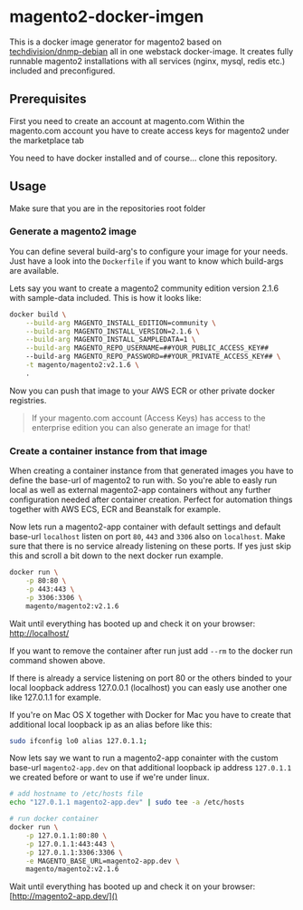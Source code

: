 # magento2-docker-imgen
This is a docker image generator for magento2 based on [techdivision/dnmp-debian](https://github.com/techdivision/dnmp-debian) all in one webstack docker-image. It creates fully runnable magento2 installations with all services (nginx, mysql, redis etc.) included and preconfigured.

## Prerequisites
First you need to create an account at magento.com
Within the magento.com account you have to create access keys for magento2 under the marketplace tab

You need to have docker installed and of course... clone this repository.

## Usage
Make sure that you are in the repositories root folder

### Generate a magento2 image
You can define several build-arg's to configure your image for your needs. Just have a look into the ```Dockerfile``` if you want to know which build-args are available.

Lets say you want to create a magento2 community edition version 2.1.6 with sample-data included. This is how it looks like:
```bash
docker build \
    --build-arg MAGENTO_INSTALL_EDITION=community \
    --build-arg MAGENTO_INSTALL_VERSION=2.1.6 \
    --build-arg MAGENTO_INSTALL_SAMPLEDATA=1 \
    --build-arg MAGENTO_REPO_USERNAME=##YOUR_PUBLIC_ACCESS_KEY##
    --build-arg MAGENTO_REPO_PASSWORD=##YOUR_PRIVATE_ACCESS_KEY## \
    -t magento/magento2:v2.1.6 \
    .
```

Now you can push that image to your AWS ECR or other private docker registries.

> If your magento.com account (Access Keys) has access to the enterprise edition you can also generate an image for that!

### Create a container instance from that image
When creating a container instance from that generated images you have to define the base-url of magento2 to run with. So you're able to easly run local as well as external magento2-app containers without any further configuration needed after container creation.
Perfect for automation things together with AWS ECS, ECR and Beanstalk for example.

Now lets run a magento2-app container with default settings and default base-url ```localhost``` listen on port ```80```, ```443``` and ```3306``` also on ```localhost```. Make sure that there is no service already listening on these ports. If yes just skip this and scroll a bit down to the next docker run example.
```bash
docker run \
    -p 80:80 \
    -p 443:443 \
    -p 3306:3306 \
    magento/magento2:v2.1.6
```
Wait until everything has booted up and check it on your browser:
[http://localhost/]()

If you want to remove the container after run just add ```--rm``` to the docker run command showen above.

If there is already a service listening on port 80 or the others binded to your local loopback address 127.0.0.1 (localhost) you can easly use another one like 127.0.1.1 for example.

If you're on Mac OS X together with Docker for Mac you have to create that additional local loopback ip as an alias before like this:
```bash
sudo ifconfig lo0 alias 127.0.1.1;
```

Now lets say we want to run a magento2-app conainter with the custom base-url ```magento2-app.dev``` on that additional loopback ip address ```127.0.1.1``` we created before or want to use if we're under linux.

```bash
# add hostname to /etc/hosts file
echo "127.0.1.1 magento2-app.dev" | sudo tee -a /etc/hosts

# run docker container
docker run \
    -p 127.0.1.1:80:80 \
    -p 127.0.1.1:443:443 \
    -p 127.0.1.1:3306:3306 \
    -e MAGENTO_BASE_URL=magento2-app.dev \
    magento/magento2:v2.1.6
```
Wait until everything has booted up and check it on your browser:
[http://magento2-app.dev/]()








